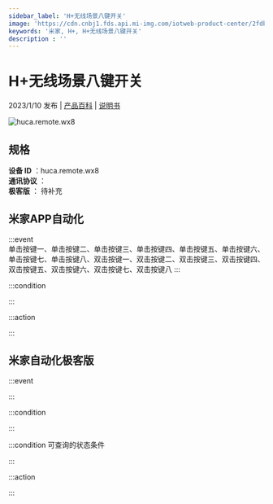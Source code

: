 ```yaml
---
sidebar_label: 'H+无线场景八键开关'
image: 'https://cdn.cnbj1.fds.api.mi-img.com/iotweb-product-center/2fdbf1526bf88977ba8b0bc61c4203b5_1666834740953.png?GalaxyAccessKeyId=AKVGLQWBOVIRQ3XLEW&Expires=9223372036854775807&Signature=DUm6f4ZdnGyysaSGZD7P345W1Q0='
keywords: '米家, H+, H+无线场景八键开关'
description : ''
---
```

# H+无线场景八键开关

2023/1/10 发布 | [产品百科](https://home.mi.com/webapp/content/baike/product/index.html?model=huca.remote.wx8/) | [说明书](https://home.mi.com/views/introduction.html?model=huca.remote.wx8&region=cn)

![huca.remote.wx8](https://cdn.cnbj1.fds.api.mi-img.com/iotweb-product-center/2fdbf1526bf88977ba8b0bc61c4203b5_1666834740953.png?GalaxyAccessKeyId=AKVGLQWBOVIRQ3XLEW&Expires=9223372036854775807&Signature=DUm6f4ZdnGyysaSGZD7P345W1Q0=)

## 规格  
> 
**设备 ID** ：huca.remote.wx8  
**通讯协议** ：  
**极客版**  ： 待补充 


## 米家APP自动化  

:::event  
单击按键一、单击按键二、单击按键三、单击按键四、单击按键五、单击按键六、单击按键七、单击按键八、双击按键一、双击按键二、双击按键三、双击按键四、双击按键五、双击按键六、双击按键七、双击按键八
:::

:::condition  

:::

:::action   

:::

## 米家自动化极客版  

:::event  

:::

:::condition  

:::

:::condition 可查询的状态条件  

:::

:::action  

:::

        
